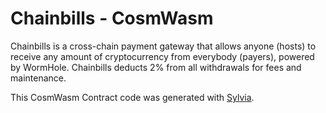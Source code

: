 # Chainbills - CosmWasm

Chainbills is a cross-chain payment gateway that allows anyone (hosts) to receive any amount of cryptocurrency from everybody (payers), powered by WormHole. Chainbills deducts 2% from all withdrawals for fees and maintenance.

This CosmWasm Contract code was generated with [Sylvia](https://github.com/CosmWasm/sylvia-template).
